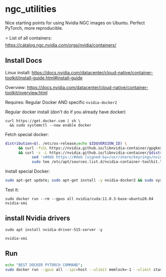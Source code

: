 # ngc_utilities
Nice starting points for using Nvidia NGC images on Ubuntu. Perfect PyTorch, more reproducible.

⭐️ List of all containers: https://catalog.ngc.nvidia.com/orgs/nvidia/containers/

## Install Docs

Linux install: https://docs.nvidia.com/datacenter/cloud-native/container-toolkit/install-guide.html#install-guide

Overview: https://docs.nvidia.com/datacenter/cloud-native/container-toolkit/overview.html

Requires: Regular Docker AND specific `nvidia-docker2`

Regular docker install (don't do if you already have docker)
```
curl https://get.docker.com | sh \
  && sudo systemctl --now enable docker
```

Fetch special docker:

```bash
distribution=$(. /etc/os-release;echo $ID$VERSION_ID) \
      && curl -fsSL https://nvidia.github.io/libnvidia-container/gpgkey | sudo gpg --dearmor -o /usr/share/keyrings/nvidia-container-toolkit-keyring.gpg \
      && curl -s -L https://nvidia.github.io/libnvidia-container/$distribution/libnvidia-container.list | \
            sed 's#deb https://#deb [signed-by=/usr/share/keyrings/nvidia-container-toolkit-keyring.gpg] https://#g' | \
            sudo tee /etc/apt/sources.list.d/nvidia-container-toolkit.list
```

Install special Docker:

```bash
sudo apt-get update; sudo apt-get install -y nvidia-docker2 && sudo systemctl restart docker
```

Test it:
```
sudo docker run --rm --gpus all nvidia/cuda:11.0.3-base-ubuntu20.04 nvidia-smi
```


## install Nvidia drivers
```
sudo apt install nvidia-driver-515-server -y

nvidia-smi
```

## Run


```bash
echo "BEST DOCKER PYTORCH COMMAND";
sudo docker run --gpus all --ipc=host --ulimit memlock=-1 --ulimit stack=67108864 nvcr.io/nvidia/pytorch:22.08-py3 nvidia-smi
```
